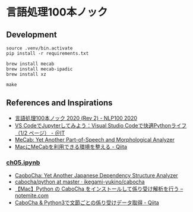 # 言語処理100本ノック

## Development

```shell
source .venv/bin.activate
pip install -r requirements.txt

brew install mecab
brew install mecab-ipadic
brew install xz

make
```

## References and Inspirations

- [言語処理100本ノック 2020 \(Rev 2\) \- NLP100 2020](https://nlp100.github.io/ja/)
- [VS CodeでJupyterしてみよう：Visual Studio Codeで快適Pythonライフ（1/2 ページ） \- ＠IT](https://atmarkit.itmedia.co.jp/ait/articles/2108/06/news030.html)
- [MeCab: Yet Another Part\-of\-Speech and Morphological Analyzer](https://taku910.github.io/mecab/)
- [MacにMeCabを利用できる環境を整える \- Qiita](https://qiita.com/paulxll/items/72a2bea9b1d1486ca751)

### [ch05.ipynb](./ch05.ipynb)

- [CaoboCha: Yet Another Japanese Dependency Structure Analyzer](https://taku910.github.io/cabocha/)
-  [cabocha/python at master · ikegami\-yukino/cabocha](https://github.com/ikegami-yukino/cabocha/tree/master/python)
- [【Mac】Python の CaboCha をインストールして係り受け解析を行う – notemite\.com](https://notemite.com/python/python-cabocha/)
- [CaboCha & Python3で文節ごとの係り受けデータ取得 \- Qiita](https://qiita.com/ayuchiy/items/c3f314889154c4efa71e)
